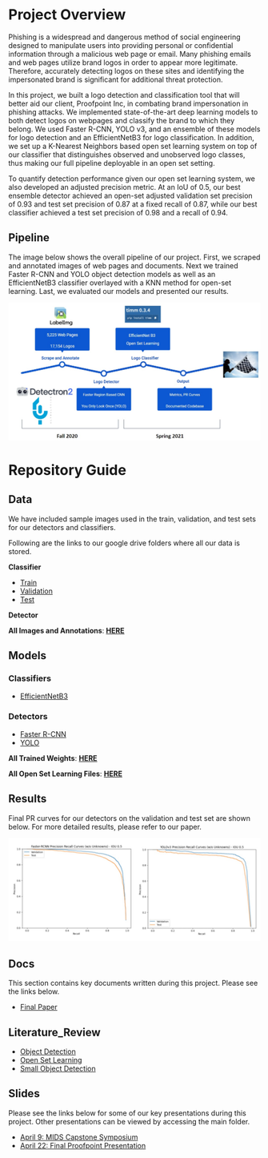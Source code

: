 # Project Overview
Phishing is a widespread and dangerous method of social engineering designed to manipulate users into providing personal or confidential information through a malicious web page or email. Many phishing emails and web pages utilize brand logos in order to appear more legitimate. Therefore, accurately detecting logos on these sites and identifying the impersonated brand is significant for additional threat protection.

In this project, we built a logo detection and classification tool that will better aid our client, Proofpoint Inc, in combating brand impersonation in phishing attacks. We implemented state-of-the-art deep learning models to both detect logos on webpages and classify the brand to which they belong. We used Faster R-CNN, YOLO v3, and an ensemble of these models for logo detection and an EfficientNetB3 for logo classification. In addition, we set up a K-Nearest Neighbors based open set learning system on top of our classifier that distinguishes observed and unobserved logo classes, thus making our full pipeline deployable in an open set setting.

To quantify detection performance given our open set learning system, we also developed an adjusted precision metric. At an IoU of 0.5, our best ensemble detector achieved an open-set adjusted validation set precision of 0.93 and test set precision of 0.87 at a fixed recall of 0.87, while our best classifier achieved a test set precision of 0.98 and a recall of 0.94.

## Pipeline
The image below shows the overall pipeline of our project. First, we scraped and annotated images of web pages and documents. Next we trained Faster R-CNN and YOLO object detection models as well as an EfficientNetB3 classifier overlayed with a KNN method for open-set learning. Last, we evaluated our models and presented our results.

![pipeline](/Misc/pipeline.jpg)
# Repository Guide
## Data
We have included sample images used in the train, validation, and test sets for our detectors and classifiers.

Following are the links to our google drive folders where all our data is stored.

**Classifier**

- [Train](https://drive.google.com/drive/folders/1StzIfIup9ikcyvm-FcNwb6QAuOBmw1dq?usp=sharing)
- [Validation](https://drive.google.com/drive/folders/1ceMyvxJG6LsLzkuojGthnJk-W8bU5tQD?usp=sharing)
- [Test](https://drive.google.com/drive/folders/14s9Yq7oIJYYb7iXIunLtK2KezZFCMitl?usp=sharing)

**Detector**

__All Images and Annotations__: __[HERE](https://drive.google.com/drive/folders/1yQ87y4ZyC_JLAuV_lH4uxp7fmWCbrRpJ?usp=sharing)__

## Models
### Classifiers
- [EfficientNetB3](/Models/Classifier/EfficientNetB3)

### Detectors
- [Faster R-CNN](/Models/Detectors/Faster_RCNN/training_a_faster_rcnn.ipynb)
- [YOLO](/LogoDetector/train.py)

__All Trained Weights__: __[HERE](https://drive.google.com/drive/folders/1wc6Dau6qJmxRKDt4LcSJ3FiTLSWFE2nP?usp=sharing)__

__All Open Set Learning Files__: __[HERE](https://drive.google.com/drive/folders/1tzL6nVip9L5sT7hCdc7YFWLaTvX0_WDA?usp=sharing)__

## Results
Final PR curves for our detectors on the validation and test set are shown below. For more detailed results, please refer to our paper.

![pr](Misc/PR_curves.jpg)

## Docs
This section contains key documents written during this project. Please see the links below.

- [Final Paper](/Docs/Final_Paper.pdf)

## Literature_Review

- [Object Detection](Docs/Literature_Review/Object_Detection)
- [Open Set Learning](Docs/Literature_Review/Open_Set_Learning)
- [Small Object Detection](Docs/Literature_Review/Small_Object_Detection)


## Slides
Please see the links below for some of our key presentations during this project. Other presentations can be viewed by accessing the main folder.

- [April 9: MIDS Capstone Symposium](April_09_MIDS_Symposium.pdf)
- [April 22: Final Proofpoint Presentation](/Slides/Final_Client_Presentation.pdf)
